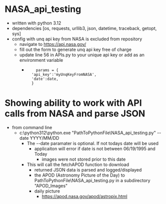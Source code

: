 # NASA_api_testing
- written with python 3.12
- dependencies [os, requests, urllib3, json, datetime, traceback, getopt, sys]
- config with unq api key from NASA is excluded from repository
	- navigate to https://api.nasa.gov/
	- fill out the form to generate unq api key free of charge
	- update line 56 in APIs.py to your unique api key or add as an environment variable
		-         params = {
				'api_key':'myUnqKeyFromNASA',
				'date':date,
				}

# Showing ability to work with API calls from NASA and parse JSON
- from command line
	- c:\python312\python.exe "PathToPythonFile\NASA_api_testing.py" --date YYYY/MM/DD
		- The --date paramater is optional. If not todays date will be used
			- applicaiton will error if date is not between 06/19/1995 and Today
				- images were not stored prior to this date
		- This will call the fetchAPOD function to download 
			- returned JSON data is parsed and logged/displayed
			- the APOD (Astronomy Picture of the Day) to PathToPythonFile\NASA_api_testing.py in a subdirectory "APOD_Images"
			- daily picture
				- https://apod.nasa.gov/apod/astropix.html